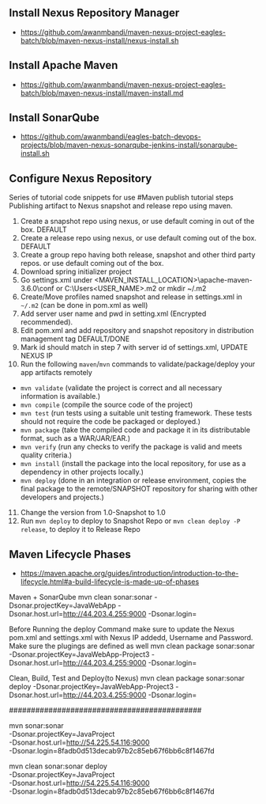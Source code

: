 ## Install Nexus Repository Manager
- https://github.com/awanmbandi/maven-nexus-project-eagles-batch/blob/maven-nexus-install/nexus-install.sh

## Install Apache Maven
- https://github.com/awanmbandi/maven-nexus-project-eagles-batch/blob/maven-nexus-install/maven-install.md

## Install SonarQube
- https://github.com/awanmbandi/eagles-batch-devops-projects/blob/maven-nexus-sonarqube-jenkins-install/sonarqube-install.sh

## Configure Nexus Repository 

Series of tutorial code snippets for use
#Maven publish tutorial steps
Publishing artifact to Nexus snapshot and release repo using maven.

1. Create a snapshot repo using nexus, or use default coming in out of the box. DEFAULT 
2. Create a release repo using nexus, or use default coming out of the box. DEFAULT
3. Create a group repo having both release, snapshot and other third party repos. or use default coming out of the box.
4. Download spring initializer project
5. Go settings.xml under <MAVEN_INSTALL_LOCATION>\apache-maven-3.6.0\conf or C:\Users\<USER_NAME>\.m2  or mkdir ~/.m2
6. Create/Move profiles named snapshot and release in settings.xml in `~/.m2` (can be done in pom.xml as well)
7. Add server user name and pwd in setting.xml (Encrypted recommended).
8. Edit pom.xml and add repository and snapshot repository in distribution management tag DEFAULT/DONE
9. Mark id should match in step 7 with server id of settings.xml, UPDATE NEXUS IP
10. Run the following `maven`/`mvn` commands to validate/package/deploy your app artifacts remotely
   - `mvn validate`   (validate the project is correct and all necessary information is available.)
   - `mvn compile`    (compile the source code of the project)
   - `mvn test`       (run tests using a suitable unit testing framework. These tests should not require the code be packaged or deployed.)
   - `mvn package`    (take the compiled code and package it in its distributable format, such as a WAR/JAR/EAR.)
   - `mvn verify`     (run any checks to verify the package is valid and meets quality criteria.)
   - `mvn install`    (install the package into the local repository, for use as a dependency in other projects locally.)
   - `mvn deploy`     (done in an integration or release environment, copies the final package to the remote/SNAPSHOT repository 
                      for sharing with other developers and projects.)

11. Change the version from 1.0-Snapshot to 1.0
12. Run `mvn deploy` to deploy to Snapshot Repo or `mvn clean deploy -P release`, to deploy it to Release Repo

## Maven Lifecycle Phases
- https://maven.apache.org/guides/introduction/introduction-to-the-lifecycle.html#a-build-lifecycle-is-made-up-of-phases


Maven + SonarQube
mvn clean sonar:sonar
-Dsonar.projectKey=JavaWebApp
-Dsonar.host.url=http://44.203.4.255:9000
-Dsonar.login=

Before Running the deploy Command make sure to update the Nexus pom.xml and settings.xml with Nexus IP addedd, Username and Password. Make sure the plugings are defined as well
mvn clean package sonar:sonar
-Dsonar.projectKey=JavaWebApp-Project3
-Dsonar.host.url=http://44.203.4.255:9000
-Dsonar.login=

Clean, Build, Test and Deploy(to Nexus)
mvn clean package sonar:sonar deploy
-Dsonar.projectKey=JavaWebApp-Project3
-Dsonar.host.url=http://44.203.4.255:9000
-Dsonar.login=


############################################

mvn sonar:sonar \
  -Dsonar.projectKey=JavaProject \
  -Dsonar.host.url=http://54.225.54.116:9000 \
  -Dsonar.login=8fadb0d513decab97b2c85eb67f6bb6c8f1467fd

  mvn clean sonar:sonar deploy \
  -Dsonar.projectKey=JavaProject \
  -Dsonar.host.url=http://54.225.54.116:9000 \
  -Dsonar.login=8fadb0d513decab97b2c85eb67f6bb6c8f1467fd
